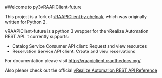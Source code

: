 #Welcome to py3vRAAPIClient-future

This project is a fork of [vRAAPIClient by chelnak](https://github.com/chelnak/vRAAPIClient), which was originally written for Python 2.

vRAAPIClient-future is a python 3 wrapper for the vRealize Automation REST API. It currently supports:

* Catalog Service Consumer API client: Request and view resources
* Reservation Service API client: Create and view reservations

For documentation please visit http://vraapiclient.readthedocs.org/

Also please check out the official [vRealize Automation REST API Reference](http://pubs.vmware.com/vra-62/index.jsp#com.vmware.vra.restapi.doc/index.html)
